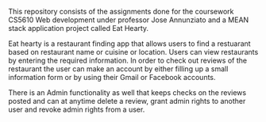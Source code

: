 This repository consists of the assignments done for the coursework CS5610 Web development under professor Jose Annunziato and a MEAN stack application project called Eat Hearty.

Eat hearty is a restaurant finding app that allows users to find a restuarant based on restaurant name or cuisine or location. Users can view restaurants by entering the required information. In order to check out reviews of the restaurant the user can make an account by either filling up a small information form or by using their Gmail or Facebook accounts. 

There is an Admin functionality as well that keeps checks on the reviews posted and can at anytime delete a review, grant admin rights to another user and revoke admin rights from a user.




